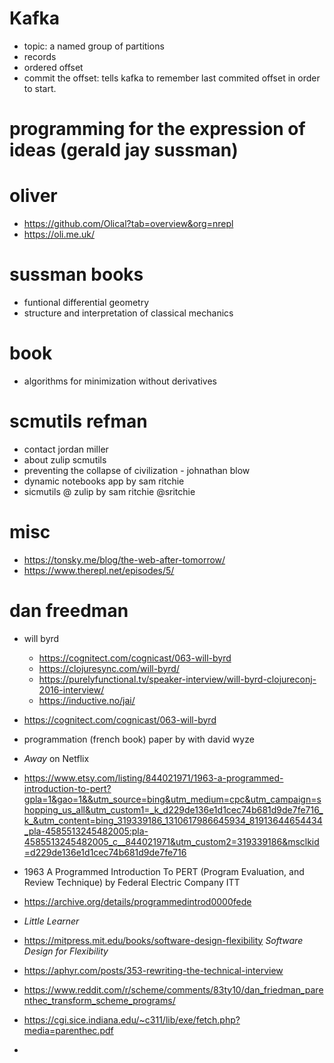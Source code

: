# Kafka
- topic: a named group of partitions
- records
- ordered offset
- commit the offset: tells kafka to remember last commited offset in order to start.

# programming for the expression of ideas (gerald jay sussman)

# oliver 
- https://github.com/Olical?tab=overview&org=nrepl
- https://oli.me.uk/

# sussman books
- funtional differential geometry
- structure and interpretation of classical mechanics

# book
- algorithms for minimization without derivatives

# scmutils refman
- contact jordan miller
- about zulip scmutils
- preventing the collapse of civilization - johnathan blow
- dynamic notebooks app by sam ritchie
- sicmutils @ zulip by sam ritchie @sritchie

# misc
- https://tonsky.me/blog/the-web-after-tomorrow/
- https://www.therepl.net/episodes/5/

# dan freedman
- will byrd
    - https://cognitect.com/cognicast/063-will-byrd
    - https://clojuresync.com/will-byrd/
    - https://purelyfunctional.tv/speaker-interview/will-byrd-clojureconj-2016-interview/
    - https://inductive.no/jai/

- https://cognitect.com/cognicast/063-will-byrd
- programmation (french book) paper by with david wyze 
- _Away_ on Netflix
- https://www.etsy.com/listing/844021971/1963-a-programmed-introduction-to-pert?gpla=1&gao=1&&utm_source=bing&utm_medium=cpc&utm_campaign=shopping_us_all&utm_custom1=_k_d229de136e1d1cec74b681d9de7fe716_k_&utm_content=bing_319339186_1310617986645934_81913644654434_pla-4585513245482005:pla-4585513245482005_c__844021971&utm_custom2=319339186&msclkid=d229de136e1d1cec74b681d9de7fe716
- 1963 A Programmed Introduction To PERT (Program Evaluation, and Review Technique) by Federal Electric Company ITT
- https://archive.org/details/programmedintrod0000fede
- _Little Learner_
- https://mitpress.mit.edu/books/software-design-flexibility _Software Design for Flexibility_
- https://aphyr.com/posts/353-rewriting-the-technical-interview
- https://www.reddit.com/r/scheme/comments/83ty10/dan_friedman_parenthec_transform_scheme_programs/
- https://cgi.sice.indiana.edu/~c311/lib/exe/fetch.php?media=parenthec.pdf
- 